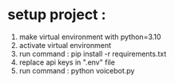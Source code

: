 # setup project : 

1) make virtual environment with python=3.10
2) activate virtual environment
3) run command : pip install -r requirements.txt
4) replace api keys in ".env" file
5) run command : python voicebot.py